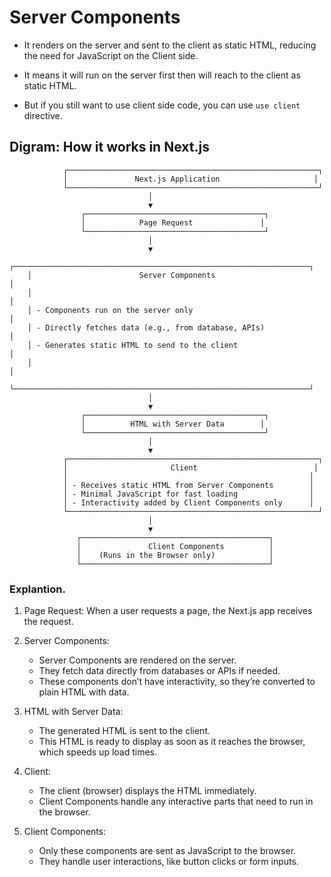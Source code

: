# Server Components

- It renders on the server and sent to the client as static HTML, reducing the need for JavaScript on the Client side.

- It means it will run on the server first then will reach to the client as static HTML.

- But if you still want to use client side code, you can use `use client` directive.


## Digram: How it works in Next.js

                ┌────────────────────────────────────────────────────────┐
                │               Next.js Application                     │
                └────────────────────────────────────────────────────────┘
                                   │
                                   ▼
                    ┌────────────────────────────────────────┐
                    │            Page Request               │
                    └────────────────────────────────────────┘
                                   │
                                   ▼
        ┌──────────────────────────────────────────────────────────────────┐
        │                        Server Components                         │
        │                                                                  │
        │ - Components run on the server only                              │
        │ - Directly fetches data (e.g., from database, APIs)              │
        │ - Generates static HTML to send to the client                    │
        │                                                                  │
        └──────────────────────────────────────────────────────────────────┘
                                   │
                                   ▼
                    ┌────────────────────────────────────────┐
                    │          HTML with Server Data        │
                    └────────────────────────────────────────┘
                                   │
                                   ▼
                ┌────────────────────────────────────────────────────────┐
                │                       Client                          │
                │                                                      │
                │ - Receives static HTML from Server Components        │
                │ - Minimal JavaScript for fast loading                │
                │ - Interactivity added by Client Components only      │
                └────────────────────────────────────────────────────────┘
                                   │
                                   ▼
                   ┌──────────────────────────────────────────┐
                   │               Client Components          │
                   │    (Runs in the Browser only)            │
                   └──────────────────────────────────────────┘



### Explantion.

1. Page Request: When a user requests a page, the Next.js app receives the request.

2.  Server Components:

    - Server Components are rendered on the server.
    - They fetch data directly from databases or APIs if needed.
    - These components don’t have interactivity, so they’re converted to plain HTML with data.

3. HTML with Server Data:

    - The generated HTML is sent to the client.
    - This HTML is ready to display as soon as it reaches the browser, which speeds up load times.

4. Client:

    - The client (browser) displays the HTML immediately.
    - Client Components handle any interactive parts that need to run in the browser.

5. Client Components:

    - Only these components are sent as JavaScript to the browser.
    - They handle user interactions, like button clicks or form inputs.
